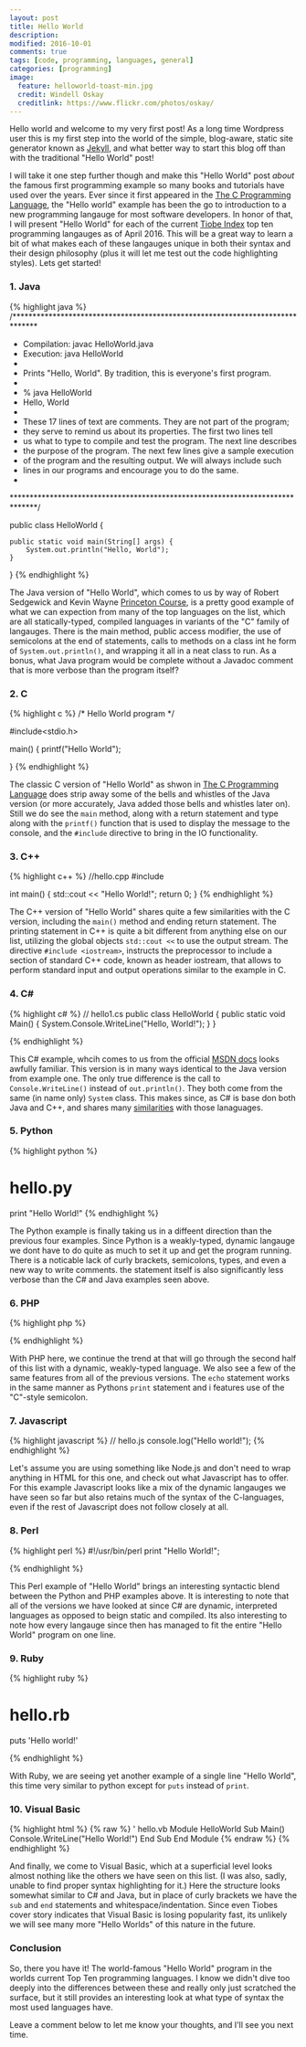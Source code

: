 ```yaml
---
layout: post
title: Hello World
description: 
modified: 2016-10-01
comments: true
tags: [code, programming, languages, general]
categories: [programming]
image:
  feature: helloworld-toast-min.jpg
  credit: Windell Oskay
  creditlink: https://www.flickr.com/photos/oskay/
---
```


Hello world and welcome to my very first post! As a long time Wordpress user this is my first step into the world of the simple, blog-aware, static site generator known as [Jekyll](https://jekyllrb.com/), and what better way to start this blog off than with the traditional "Hello World" post! 

I will take it one step further though and make this "Hello World" post *about* the famous first programming example so many books and tutorials have used over the years. Ever since it first appeared in the [The C Programming Language](https://en.wikipedia.org/wiki/The_C_Programming_Language), the "Hello world" example has been the go to introduction to a new programming langauge for most software developers. In honor of that, I will present "Hello World" for each of the current [Tiobe Index](http://www.tiobe.com/tiobe_index) top ten programming langauges as of April 2016. This will be a great way to learn a bit of what makes each of these langauges unique in both their syntax and their design philosophy (plus it will let me test out the code highlighting styles). Lets get started! 

<!-- more -->

### 1. Java

{% highlight java %}
/******************************************************************************
 *  Compilation:  javac HelloWorld.java
 *  Execution:    java HelloWorld
 *
 *  Prints "Hello, World". By tradition, this is everyone's first program.
 *
 *  % java HelloWorld
 *  Hello, World
 *
 *  These 17 lines of text are comments. They are not part of the program;
 *  they serve to remind us about its properties. The first two lines tell
 *  us what to type to compile and test the program. The next line describes
 *  the purpose of the program. The next few lines give a sample execution
 *  of the program and the resulting output. We will always include such 
 *  lines in our programs and encourage you to do the same.
 *
 ******************************************************************************/
 
public class HelloWorld {

    public static void main(String[] args) {
        System.out.println("Hello, World");
    }

}
{% endhighlight %}

The Java version of "Hello World", which comes to us by way of Robert Sedgewick and Kevin Wayne [Princeton Course](http://introcs.cs.princeton.edu/), is a pretty good example of what we can expection from many of the top languages on the list, which are all statically-typed, compiled languages in variants of the "C" family of langauges. There is the main method, public access modifier, the use of semicolons at the end of statements, calls to methods on a class int he form of ```System.out.println()```, and wrapping it all in a neat class to run. As a bonus, what Java program would be complete without a Javadoc comment that is more verbose than the program itself?  

### 2. C

{% highlight c %}
/* Hello World program */

#include<stdio.h>

main()
{
    printf("Hello World");

}
{% endhighlight %}

The classic C version of "Hello World" as shwon in [The C Programming Language](http://groups.engin.umd.umich.edu/CIS/course.des/cis400/c/hworld.html) does strip away some of the bells and whistles of the Java version (or more accurately, Java added those bells and whistles later on). Still we do see the ```main``` method, along with a return statement and type along with the ```printf()``` function that is used to display the message to the console, and the ```#include``` directive to bring in the IO functionality.

### 3. C++
{% highlight c++ %}
//hello.cpp
#include <iostream>

int main()
{
  std::cout << "Hello World!";
  return 0;
}
{% endhighlight %}

The C++ version of "Hello World" shares quite a few similarities with the C version, including the ```main()``` method and ending return statement. The printing statement in C++ is quite a bit different from anything else on our list, utilizing the global objects ```std::cout <<``` to use the output stream. The directive ```#include <iostream>```, instructs the preprocessor to include a section of standard C++ code, known as header iostream, that allows to perform standard input and output operations similar to the example in C.

### 4. C\#

{% highlight c# %}
// hello1.cs
public class HelloWorld
{
   public static void Main()
   {
      System.Console.WriteLine("Hello, World!");
   }
}

{% endhighlight %}

This C# example, whcih comes to us from the official [MSDN docs](https://msdn.microsoft.com/en-us/library/aa288463(v=vs.71).aspx) looks awfully familiar. This version is in many ways identical to the Java version from example one. The only true difference is the call to ```Console.WriteLine()``` instead of ```out.println()```. They both come from the same (in name only) ```System``` class. This makes since, as C# is base don both Java and C++, and shares many [similarities](https://msdn.microsoft.com/en-us/library/ms836794.aspx) with those lanaguages.

### 5. Python

{% highlight python %}
# hello.py
print "Hello World!"
{% endhighlight %}

The Python example is finally taking us in a diffeent direction than the previous four examples. Since Python is a weakly-typed, dynamic langauge we dont have to do quite as much to set it up and get the program running. There is a noticable lack of curly brackets, semicolons, types, and even a new way to write comments. the statement itself is also significantly less verbose than the C# and Java examples seen above. 

### 6. PHP

{% highlight php %}
 <?php 
    //hello.php
    echo 'Hello World'; 
 ?> 
{% endhighlight %}

With PHP here, we continue the trend at that will go through the second half of this list with a dynamic, weakly-typed language. We also see a few of the same features from all of the previous versions. The ```echo``` statement works in the same manner as Pythons ```print``` statement and i features use of the "C"-style semicolon.  

### 7. Javascript

{% highlight javascript %}
// hello.js
console.log("Hello world!");
{% endhighlight %}

Let's assume you are using something like Node.js and don't need to wrap anything in HTML for this one, and check out what Javascript has to offer. For this example Javascript looks like a mix of the dynamic langauges we have seen so far but also retains much of the syntax of the C-languages, even if the rest of Javascript does not follow closely at all. 

### 8. Perl

{% highlight perl %}
#!/usr/bin/perl
print "Hello World!";

{% endhighlight %}

This Perl example of "Hello World" brings an interesting syntactic blend between the Python and PHP examples above. It is interesting to note that all of the versions we have looked at since C# are dynamic, interpreted languages as opposed to beign static and compiled. Its also interesting to note how every langauge since then has managed to fit the entire "Hello World" program on one line.  

### 9. Ruby

{% highlight ruby %}
# hello.rb
puts 'Hello world!'

{% endhighlight %}

With Ruby, we are seeing yet another example of a single line "Hello World", this time very similar to python except for ```puts``` instead of ```print```. 


### 10. Visual Basic

{% highlight html %}
{% raw %}
' hello.vb 
Module HelloWorld
  Sub Main()
      Console.WriteLine("Hello World!")
  End Sub 
End Module
{% endraw %}
{% endhighlight %}

And finally, we come to Visual Basic, which at a superficial level looks almost nothing like the others we have seen on this list. (I was also, sadly, unable to find proper syntax highlighting for it.) Here the structure looks somewhat similar to C# and Java, but in place of curly brackets we have the ```sub``` and ```end``` statements and whitespace/indentation. Since even Tiobes cover story indicates that Visual Basic is losing popularity fast, its unlikely we will see many more "Hello Worlds" of this nature in the future. 

### Conclusion

So, there you have it! The world-famous "Hello World" program in the worlds current Top Ten programming languages. I know we didn't dive too deeply into the differences between these and really only just scratched the surface, but it still provides an interesting look at what type of syntax the most used languages have. 

Leave a comment below to let me know your thoughts, and I'll see you next time.
